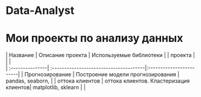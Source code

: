 # Data-Analyst

# Мои проекты по анализу данных
| Название        |  Описание проекта                      | Используемые библиотеки |
| проекта         |                                        |                         |  
| :---------------| :--------------------------------------|:------------------------|
| Прогнозирование | Построение модели прогнозирования      | pandas, seaborn,        |
| оттока клиентов | оттока клиентов. Кластеризация клиентов| matplotlib, sklearn     |     |                                     
